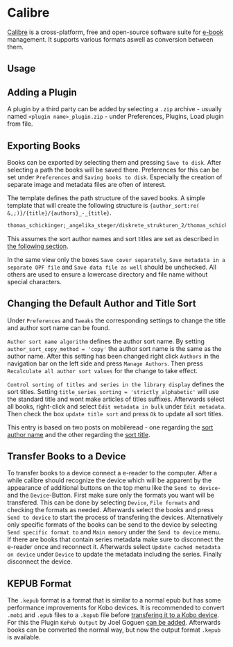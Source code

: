# Calibre

[Calibre](https://calibre-ebook.com/) is a cross-platform, free and open-source
software suite for [e-book](/wiki/e-books.md) management.
It supports various formats aswell as conversion between them.

## Usage

## Adding a Plugin

A plugin by a third party can be added by selecting a `.zip` archive - usually
named `<plugin name>_plugin.zip` - under Preferences, Plugins, Load plugin from
file.

## Exporting Books

Books can be exported by selecting them and pressing `Save to disk`.
After selecting a path the books will be saved there.
Preferences for this can be set under `Preferences` and `Saving books to disk`.
Especially the creation of separate image and metadata files are often of
interest.

The template defines the path structure of the saved books.
A simple template that will create the following structure is
`{author_sort:re( &,;)}/{title}/{authors}_-_{title}`.

```txt
thomas_schickinger;_angelika_steger/diskrete_strukturen_2/thomas_schickinger_&_angelika_steger_-_diskrete_strukturen_2.pdf
```

This assumes the sort author names and sort titles are set as described in
[the following section](#changing-the-default-author-and-title-sort).

In the same view only the boxes `Save cover separately`, `Save metadata in a separate OPF file` and
`Save data file as well` should be unchecked.
All others are used to ensure a lowercase directory and file name without special characters.

## Changing the Default Author and Title Sort

Under `Preferences` and `Tweaks` the corresponding settings to change the title
and author sort name can be found.

`Author sort name algorithm` defines the author sort name.
By setting `author_sort_copy_method = 'copy'` the author sort name is the same
as the author name.
After this setting has been changed right click `Authors` in the navigation bar
on the left side and press `Manage Authors`.
Then press `Recalculate all author sort values` for the change to take effect.

`Control sorting of titles and series in the library display` defines the sort
titles.
Setting `title_series_sorting = 'strictly_alphabetic'` will use the standard
title and wont make articles of titles suffixes.
Afterwards select all books, right-click and select `Edit metadata in bulk`
under `Edit metadata`.
Then check the box `update title sort` and press `Ok` to update all sort titles.

This entry is based on two posts on mobileread - one regarding the
[sort author name](https://www.mobileread.com/forums/showthread.php?t=314663)
and the other regarding the
[sort title](https://www.mobileread.com/forums/showthread.php?t=249870).

## Transfer Books to a Device

To transfer books to a device connect a e-reader to the computer.
After a while calibre should recognize the device which will be apparent by the appearance of
additional buttons on the top menu like the `Send to device`- and the `Device`-Button.
First make sure only the formats you want will be transfered.
This can be done by selecting `Device`, `File formats` and checking the formats as needed.
Afterwards select the books and press `Send to device` to start the process of transfering the
devices.
Alternatively only specific formats of the books can be send to the device by selecting
`Send specific format to` and `Main memory` under the `Send to device` menu.
If there are books that contain series metadata make sure to disconnect the e-reader once and
reconnect it.
Afterwards select `Update cached metadata on device` under `Device` to update the metadata
including the series.
Finally disconnect the device.

## KEPUB Format

The `.kepub` format is a format that is similar to a normal epub but has some performance
improvements for Kobo devices.
It is recommended to convert `.mobi` and `.epub` files to a `.kepub` file before
[transfering it to a Kobo device](#transfer-books-to-a-device).
For this the Plugin `KePub Output` by Joel Goguen [can be added](#adding-a-plugin).
Afterwards books can be converted the normal way, but now the output format `.kepub` is available.
